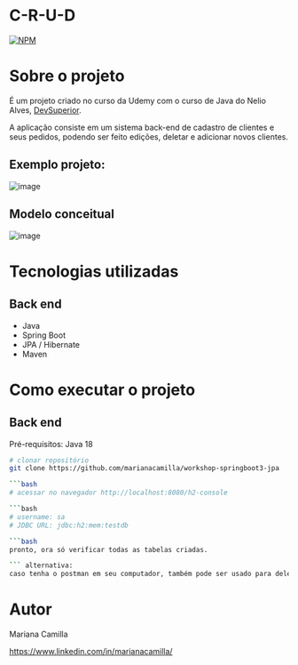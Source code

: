 # C-R-U-D 
[![NPM](https://img.shields.io/npm/l/react)](https://github.com/devsuperior/sds1-wmazoni/blob/master/LICENSE) 

# Sobre o projeto

É um projeto criado no curso da Udemy com o curso de Java do Nelio Alves, [DevSuperior](https://devsuperior.com "Site da DevSuperior").

A aplicação consiste em um sistema back-end de cadastro de clientes e seus pedidos, podendo ser feito edições, deletar e adicionar novos clientes.

## Exemplo projeto:
![image](https://user-images.githubusercontent.com/102675098/217519443-a6e5af4e-a4df-4ce4-bcfa-014039bd87f5.png)


## Modelo conceitual
![image](https://user-images.githubusercontent.com/102675098/217517911-576fc2af-5cd5-4e8e-8043-26eb9596ac65.png)


# Tecnologias utilizadas
## Back end
- Java
- Spring Boot
- JPA / Hibernate
- Maven

# Como executar o projeto

## Back end
Pré-requisitos: Java 18

```bash
# clonar repositório
git clone https://github.com/marianacamilla/workshop-springboot3-jpa

```bash
# acessar no navegador http://localhost:8080/h2-console

```bash
# username: sa
# JDBC URL: jdbc:h2:mem:testdb

```bash
pronto, ora só verificar todas as tabelas criadas.

``` alternativa:
caso tenha o postman em seu computador, também pode ser usado para deletar, criar e modificar os usuários e pedidos.

```


# Autor

Mariana Camilla 

https://www.linkedin.com/in/marianacamilla/

